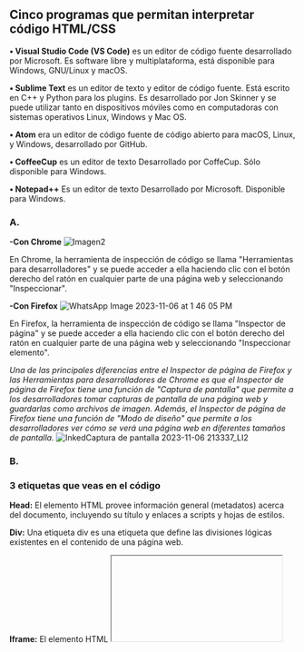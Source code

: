 ## Cinco programas que permitan interpretar código HTML/CSS

**•	Visual Studio Code (VS Code)** es un editor de código fuente desarrollado por Microsoft. Es software libre y multiplataforma, está disponible para Windows, GNU/Linux y macOS.

**•	Sublime Text** es un editor de texto y editor de código fuente. Está escrito en C++ y Python para los plugins. Es desarrollado por Jon Skinner y se puede utilizar tanto en dispositivos móviles como en computadoras con sistemas operativos Linux, Windows y Mac OS.

**•	Atom** era un editor de código fuente de código abierto para macOS, Linux, y Windows, desarrollado por GitHub.

**•	CoffeeCup** es un editor de texto Desarrollado por CoffeCup. Sólo disponible para Windows.

**•	Notepad++** Es un editor de texto Desarrollado por Microsoft. Disponible para Windows.

### A.
**-Con Chrome**
![Imagen2](https://github.com/DW1A/mary/assets/102425935/e999a790-af5b-40e7-b7a2-7d9887fa4e65)

En Chrome, la herramienta de inspección de código se llama "Herramientas para desarrolladores" y se puede acceder a ella haciendo clic con el botón derecho del ratón en cualquier parte de una página web y seleccionando "Inspeccionar". 

**-Con Firefox**
![WhatsApp Image 2023-11-06 at 1 46 05 PM](https://github.com/DW1A/mary/assets/102425935/2eb3d027-ee33-47d1-8c66-5a48951e2337)

En Firefox, la herramienta de inspección de código se llama "Inspector de página" y se puede acceder a ella haciendo clic con el botón derecho del ratón en cualquier parte de una página web y seleccionando "Inspeccionar elemento".

_Una de las principales diferencias entre el Inspector de página de Firefox y las Herramientas para desarrolladores de Chrome es que el Inspector de página de Firefox tiene una función de "Captura de pantalla" que permite a los desarrolladores tomar capturas de pantalla de una página web y guardarlas como archivos de imagen. Además, el Inspector de página de Firefox tiene una función de "Modo de diseño" que permite a los desarrolladores ver cómo se verá una página web en diferentes tamaños de pantalla._
![InkedCaptura de pantalla 2023-11-06 213337_LI2](https://github.com/DW1A/mary/assets/102425935/6074779b-3342-4256-bdb1-37388c54b3bb)

### B.

### 3 etiquetas que veas en el código
**Head:** El elemento HTML <head> provee información general (metadatos) acerca del documento, incluyendo su título y enlaces a scripts y hojas de estilos.

**Div:** Una etiqueta div es una etiqueta que define las divisiones lógicas existentes en el contenido de una página web. 

**Iframe:** El elemento HTML <iframe> (de inline frame) representa un contexto de navegación anidado, el cual permite incrustrar otra página HTML en la página actual.

### 3.
![Imagen1](https://github.com/DW1A/mary/assets/102425935/c2621c42-1970-42de-807a-1a84090bb5d4)

### 4.

•	SGML (Standard Generalized Markup Language)

•	Lenguaje de marcado de hipertexto (HTML) HTML5.

•	Lenguaje de marcado extensible (XML)

![Imagen3](https://github.com/DW1A/mary/assets/102425935/9bdb4b78-c176-44f8-9e76-6a27bc2bd8a1)







